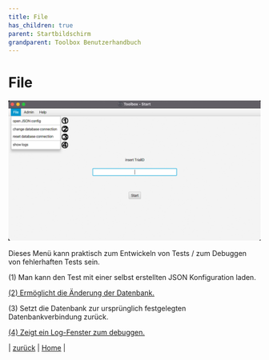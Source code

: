 ```yaml
---
title: File
has_children: true
parent: Startbildschirm
grandparent: Toolbox Benutzerhandbuch
---
```

# File

![Home-File](resources/index.png)

Dieses Menü kann praktisch zum Entwickeln von Tests / zum Debuggen von fehlerhaften Tests sein.

(1) Man kann den Test mit einer selbst erstellten JSON Konfiguration laden.

[(2) Ermöglicht die Änderung der Datenbank.](change-database.md)

(3) Setzt die Datenbank zur ursprünglich festgelegten Datenbankverbindung zurück.

[(4) Zeigt ein Log-Fenster zum debuggen.](log.md)

| [zurück](../index.md) | [Home](../../index.md) |
